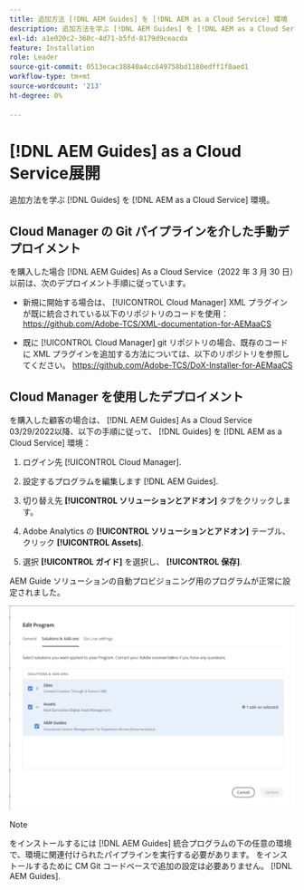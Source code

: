 ```yaml
---
title: 追加方法 [!DNL AEM Guides] を [!DNL AEM as a Cloud Service] 環境
description: 追加方法を学ぶ [!DNL AEM Guides] を [!DNL AEM as a Cloud Service] 環境
exl-id: a1e020c2-360c-4d71-b5fd-8179d9ceacda
feature: Installation
role: Leader
source-git-commit: 0513ecac38840a4cc649758bd1180edff1f8aed1
workflow-type: tm+mt
source-wordcount: '213'
ht-degree: 0%

---
```


# [!DNL AEM Guides] as a Cloud Service展開

追加方法を学ぶ [!DNL Guides] を [!DNL AEM as a Cloud Service] 環境。

## Cloud Manager の Git パイプラインを介した手動デプロイメント

を購入した場合 [!DNL AEM Guides] As a Cloud Service（2022 年 3 月 30 日）以前は、次のデプロイメント手順に従っています。

* 新規に開始する場合は、 [!UICONTROL Cloud Manager] XML プラグインが既に統合されている以下のリポジトリのコードを使用： https://github.com/Adobe-TCS/XML-documentation-for-AEMaaCS

* 既に [!UICONTROL Cloud Manager] git リポジトリの場合、既存のコードに XML プラグインを追加する方法については、以下のリポジトリを参照してください。 https://github.com/Adobe-TCS/DoX-Installer-for-AEMaaCS

## Cloud Manager を使用したデプロイメント

を購入した顧客の場合は、 [!DNL AEM Guides] As a Cloud Service 03/29/2022以降、以下の手順に従って、 [!DNL Guides] を [!DNL AEM as a Cloud Service] 環境：

1. ログイン先 [!UICONTROL Cloud Manager].

1. 設定するプログラムを編集します [!DNL AEM Guides].

1. 切り替え先 **[!UICONTROL ソリューションとアドオン]** タブをクリックします。

1. Adobe Analytics の **[!UICONTROL ソリューションとアドオン]** テーブル、クリック **[!UICONTROL Assets]**.

1. 選択 **[!UICONTROL ガイド]** を選択し、 **[!UICONTROL 保存]**.

AEM Guide ソリューションの自動プロビジョニング用のプログラムが正常に設定されました。

![AEM Guides ソリューションの設定](assets/addon-configuration.png)

>[!NOTE]
>
>をインストールするには [!DNL AEM Guides] 統合プログラムの下の任意の環境で、環境に関連付けられたパイプラインを実行する必要があります。 をインストールするために CM Git コードベースで追加の設定は必要ありません。 [!DNL AEM Guides].
